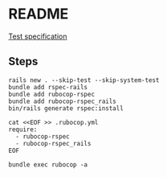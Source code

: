 # README

[Test specification](https://gist.github.com/wwwermishel/fd2c7973520c270c508720ba3a20e09c)

## Steps

```shell
rails new . --skip-test --skip-system-test
bundle add rspec-rails
bundle add rubocop-rspec
bundle add rubocop-rspec_rails
bin/rails generate rspec:install

cat <<EOF >> .rubocop.yml
require:
  - rubocop-rspec
  - rubocop-rspec_rails
EOF

bundle exec rubocop -a
```
